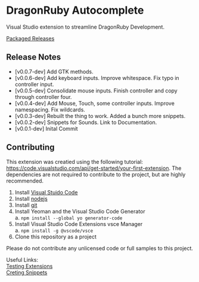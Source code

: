 # DragonRuby Autocomplete

Visual Studio extension to streamline DragonRuby Development.

[Packaged Releases](https://github.com/DSchaedler/dragonrubyautocomplete/releases)

## Release Notes  

* [v0.0.7-dev] Add GTK methods.
* [v0.0.6-dev] Add keyboard inputs. Improve whitespace. Fix typo in controller input.
* [v0.0.5-dev] Consolidate mouse inputs. Finish controller and copy through controller four.
* [v0.0.4-dev] Add Mouse, Touch, some controller inputs. Improve namespacing. Fix wildcards.
* [v0.0.3-dev] Rebuilt the thing to work. Added a bunch more snippets.
* [v0.0.2-dev] Snippets for Sounds. Link to Documentation.
* [v0.0.1-dev] Inital Commit

## Contributing

This extension was creatied using the following tutorial: https://code.visualstudio.com/api/get-started/your-first-extension. The dependencies are not required to contribute to the project, but are highly recommended.

1. Install [Visual Stuido Code](https://code.visualstudio.com/)  
2. Install [nodejs](https://nodejs.org/)
3. Install [git](https://git-scm.com/)
4. Install Yeoman and the Visual Studio Code Generator  
   a. `npm install --global yo generator-code`  
5. Install Visual Studio Code Extensions vsce Manager  
   a. `npm install -g @vscode/vsce`  
7. Clone this repository as a project  

Please do not contribute any unlicensed code or full samples to this project.

Useful Links:  
[Testing Extensions](https://code.visualstudio.com/api/working-with-extensions/testing-extension)  
[Creting Snippets](https://code.visualstudio.com/docs/editor/userdefinedsnippets#_creating-your-own-snippets)  
